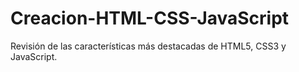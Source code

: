 # Creacion-HTML-CSS-JavaScript
Revisión de las características más destacadas de HTML5, CSS3 y JavaScript.
